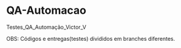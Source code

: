 # QA-Automacao
Testes_QA_Automação_Victor_V

OBS: Códigos e entregas(testes) divididos em branches diferentes.
